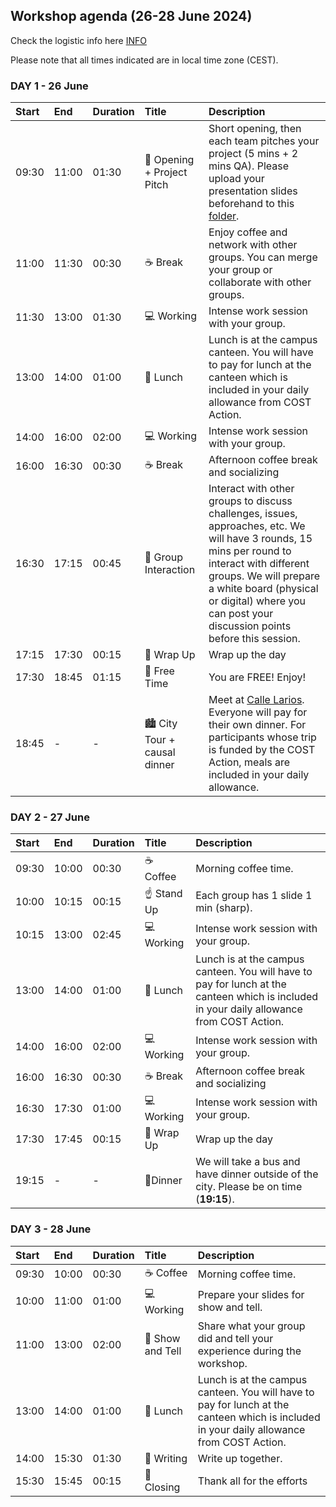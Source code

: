 ## Workshop agenda (26-28 June 2024) ##
Check the logistic info here [INFO](https://drive.google.com/file/d/1azNV4qJJNjp9HH7K-q9z1mIHS75hhbC_/view)

Please note that all times indicated are in local time zone (CEST).


### DAY 1 - 26 June ###
|**Start**|**End**|**Duration**|**Title**|**Description**|
|:----|:----|:----|:----|:----|
|09:30|11:00|01:30|:bell: Opening + Project Pitch|Short opening, then each team pitches your project (5 mins + 2 mins QA). Please upload your presentation slides beforehand to this [folder](https://drive.google.com/drive/folders/1k-j5SIb98DQeoAJY2haKPVAzTKG3Yb0K?usp=sharing).|
|11:00|11:30|00:30|:coffee: Break|Enjoy coffee and network with other groups. You can merge your group or collaborate with other groups. |
|11:30|13:00|01:30|:computer: Working|Intense work session with your group.|
|13:00|14:00|01:00|:bento: Lunch|Lunch is at the campus canteen. You will have to pay for lunch at the canteen which is included in your daily allowance from COST Action. |
|14:00|16:00|02:00|:computer: Working|Intense work session with your group.|
|16:00|16:30|00:30|:coffee: Break| Afternoon coffee break and socializing |
|16:30|17:15|00:45|:speech_balloon: Group Interaction|Interact with other groups to discuss challenges, issues, approaches, etc. We will have 3 rounds, 15 mins per round to interact with different groups. We will prepare a white board (physical or digital) where you can post your discussion points before this session. |
|17:15|17:30|00:15|:clap: Wrap Up| Wrap up the day |
|17:30|18:45|01:15|:high_brightness: Free Time| You are FREE! Enjoy! |
|18:45|-|-|:cityscape: City Tour + causal dinner|Meet at [Calle Larios](https://maps.app.goo.gl/A2yxoGCSEX1USSXFA). Everyone will pay for their own dinner. For participants whose trip is funded by the COST Action, meals are included in your daily allowance.|


### DAY 2 - 27 June ###
|Start|End|Duration|Title|Description|
|:----|:----|:----|:----|:----|
|09:30|10:00|00:30|:coffee: Coffee|Morning coffee time. |
|10:00|10:15|00:15|:point_up: Stand Up|Each group has 1 slide 1 min (sharp).|
|10:15|13:00|02:45|:computer: Working|Intense work session with your group.|
|13:00|14:00|01:00|:bento: Lunch|Lunch is at the campus canteen. You will have to pay for lunch at the canteen which is included in your daily allowance from COST Action. |
|14:00|16:00|02:00|:computer: Working|Intense work session with your group.|
|16:00|16:30|00:30|:coffee: Break| Afternoon coffee break and socializing |
|16:30|17:30|01:00|:computer: Working|Intense work session with your group.|
|17:30|17:45|00:15|:clap: Wrap Up| Wrap up the day |
|19:15|-|-|:shallow_pan_of_food:Dinner|We will take a bus and have dinner outside of the city. Please be on time (**19:15**).|


### DAY 3 - 28 June ###
|Start|End|Duration|Title|Description|
|:----|:----|:----|:----|:----|
|09:30|10:00|00:30|:coffee: Coffee|Morning coffee time. |
|10:00|11:00|01:00|:computer: Working|Prepare your slides for show and tell.|
|11:00|13:00|02:00|:bell: Show and Tell|Share what your group did and tell your experience during the workshop.|
|13:00|14:00|01:00|:bento: Lunch|Lunch is at the campus canteen. You will have to pay for lunch at the canteen which is included in your daily allowance from COST Action. ||13:00|15:30|02:30|Write-up|Write down the description of challenges and what part of use cases you/your team worked on, the instructions for dummies.|
|14:00|15:30|01:30|:memo: Writing| Write up together. |
|15:30|15:45|00:15|:tada: Closing| Thank all for the efforts |
